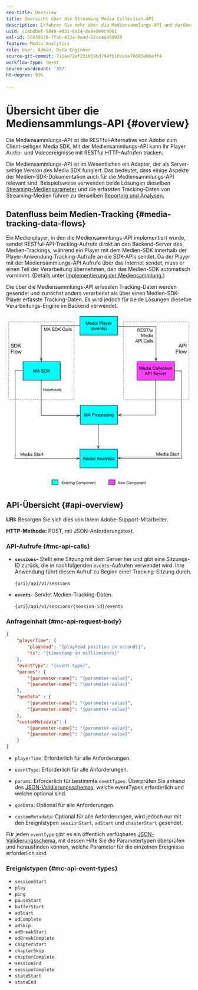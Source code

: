 ```yaml
---
seo-title: Overview
title: Übersicht über die Streaming Media Collection-API
description: Erfahren Sie mehr über die Mediensammlungs-API und darüber, wie Ihr Player Audio- und Videoereignisse mit RESTful-HTTP-Aufrufen verfolgen kann.
uuid: c14bdbef-5846-4d31-8a14-8e9e0e9c9861
exl-id: 58430636-7fab-433a-8ead-52ccaa45d920
feature: Media Analytics
role: User, Admin, Data Engineer
source-git-commit: 7a1ae72af231659bd794fb18ce9e76685e6beff4
workflow-type: tm+mt
source-wordcount: '357'
ht-degree: 93%

---
```


# Übersicht über die Mediensammlungs-API {#overview}

Die Mediensammlungs-API ist die RESTful-Alternative von Adobe zum Client-seitigen Media SDK. Mit der Mediensammlungs-API kann Ihr Player Audio- und Videoereignisse mit RESTful HTTP-Aufrufen tracken.

Die Mediensammlungs-API ist im Wesentlichen ein Adapter, der als Server-seitige Version des Media SDK fungiert. Das bedeutet, dass einige Aspekte der Medien-SDK-Dokumentation auch für die Mediensammlungs-API relevant sind. Beispielsweise verwenden beide Lösungen dieselben [Streaming-Medienparameter](../variables/audio-video-parameters.md) und die erfassten Tracking-Daten von Streaming-Medien führen zu denselben [Reporting und Analysen.](/help/reporting/media-reports-enable.md)

## Datenfluss beim Medien-Tracking {#media-tracking-data-flows}

Ein Medienplayer, in den die Mediensammlungs-API implementiert wurde, sendet RESTful-API-Tracking-Aufrufe direkt an den Backend-Server des Medien-Trackings, während ein Player mit dem Medien-SDK innerhalb der Player-Anwendung Tracking-Aufrufe an die SDK-APIs sendet. Da der Player mit der Mediensammlungs-API Aufrufe über das Internet sendet, muss er einen Teil der Verarbeitung übernehmen, den das Medien-SDK automatisch vornimmt. (Details unter [Implementierung der Mediensammlung.](mc-api-impl/mc-api-quick-start.md))

Die über die Mediensammlungs-API erfassten Tracking-Daten werden gesendet und zunächst anders verarbeitet als über einen Medien-SDK-Player erfasste Tracking-Daten. Es wird jedoch für beide Lösungen dieselbe Verarbeitungs-Engine im Backend verwendet.

![](assets/col_api_overview_simple.png)

## API-Übersicht {#api-overview}

**URI:** Besorgen Sie sich dies von Ihrem Adobe-Support-Mitarbeiter.

**HTTP-Methode:** POST, mit JSON-Anforderungstext.

### API-Aufrufe {#mc-api-calls}

* **`sessions`-** Stellt eine Sitzung mit dem Server her und gibt eine Sitzungs-ID zurück, die in nachfolgenden `events`-Aufrufen verwendet wird. Ihre Anwendung führt diesen Aufruf zu Beginn einer Tracking-Sitzung durch.

  `{uri}/api/v1/sessions`

* **`events`-** Sendet Medien-Tracking-Daten.

  `{uri}/api/v1/sessions/{session-id}/events`

### Anfrageinhalt {#mc-api-request-body}

```json
{
    "playerTime": {
        "playhead": "{playhead position in seconds}",
        "ts": "{timestamp in milliseconds}"
    },
    "eventType": "{event-type}",
    "params": {
        "{parameter-name}": "{parameter-value}",
        "{parameter-name}": "{parameter-value}"
    },
    "qoeData" : {
        "{parameter-name}": "{parameter-value}",
        "{parameter-name}": "{parameter-value}"
    },
    "customMetadata": {
        "{parameter-name}": "{parameter-value}",
        "{parameter-name}": "{parameter-value}"
    }
}
```

* `playerTime`: Erforderlich für alle Anforderungen.
* `eventType`: Erforderlich für alle Anforderungen.
* `params`: Erforderlich für bestimmte `eventTypes`. Überprüfen Sie anhand des [JSON-Validierungsschemas](mc-api-ref/mc-api-json-validation.md), welche eventTypes erforderlich und welche optional sind.

* `qoeData`: Optional für alle Anforderungen.
* `customMetadata`: Optional für alle Anforderungen, wird jedoch nur mit den Ereignistypen `sessionStart`, `adStart` und `chapterStart` gesendet.

Für jeden `eventType` gibt es ein öffentlich verfügbares [JSON-Validierungsschema](mc-api-ref/mc-api-json-validation.md), mit dessen Hilfe Sie die Parametertypen überprüfen und herausfinden können, welche Parameter für die einzelnen Ereignisse erforderlich sind.

### Ereignistypen {#mc-api-event-types}

* `sessionStart`
* `play`
* `ping`
* `pauseStart`
* `bufferStart`
* `adStart`
* `adComplete`
* `adSkip`
* `adBreakStart`
* `adBreakComplete`
* `chapterStart`
* `chapterSkip`
* `chapterComplete`
* `sessionEnd`
* `sessionComplete`
* `stateStart`
* `stateEnd`
